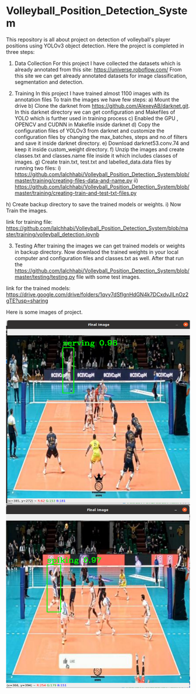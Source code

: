 # Volleyball_Position_Detection_System
This repository is all about project on detection of volleyball's player positions using YOLOv3 object detection.
Here the project is completed in three steps:

1. Data Collection
For this project I have collected the datasets which is already annotated from this site: https://universe.roboflow.com/
From this site we can get already annotated datasets for image classification, segmentation and detection.

2. Training
In this project I have trained almost 1100 images with its annotation files
To train the images we have few steps:
a) Mount the drive
b) Clone the darknet from https://github.com/AlexeyAB/darknet.git. In this darknet directory we can get configuration and Makefiles of YOLO
which is further used in training process
c) Enabled the GPU , OPENCV and CUDNN in Makefile inside darknet
d) Copy the configuration files of YOLOv3 from darknet and customize the configuration files by changing the max_batches, steps and no.of filters and
save it inside darknet directory.
e) Download darknet53.conv.74 and keep it inside custom_weight directory.
f) Unzip the images and create classes.txt and classes.name file inside it which includes classes of images.
g) Create train.txt, test.txt and labelled_data.data files by running two files:
 i) https://github.com/lalchhabi/Volleyball_Position_Detection_System/blob/master/training/creating-files-data-and-name.py
 ii) https://github.com/lalchhabi/Volleyball_Position_Detection_System/blob/master/training/creating-train-and-test-txt-files.py
 
h) Create backup directory to save the trained models or weights.
i) Now Train the images.

link for training file: https://github.com/lalchhabi/Volleyball_Position_Detection_System/blob/master/training/volleyball_detection.ipynb

3. Testing
After training the images we can get trained models or weights in backup directory.
Now downlaod the trained weights in your local computer and configuration files and classes.txt as well.
After that run the https://github.com/lalchhabi/Volleyball_Position_Detection_System/blob/master/testing/testing.py file with some test images.

link for the trained models: https://drive.google.com/drive/folders/1qvy7dSfIgnHdGN4k7DCxdvJlLnOz2gTE?usp=sharing

Here is some images of project.

<img alt = 'coding' width = "1000" height = "500" src = "https://github.com/lalchhabi/Volleyball_Position_Detection_System/blob/master/testing/volleyball_test_result1.png">

<img alt = 'coding' width = "1000" height = "500" src = "https://github.com/lalchhabi/Volleyball_Position_Detection_System/blob/master/testing/volleyball_test_result2.png">


